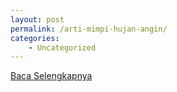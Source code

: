 ```yaml
---
layout: post
permalink: /arti-mimpi-hujan-angin/
categories:
    - Uncategorized
---
```


[Baca Selengkapnya](/01)